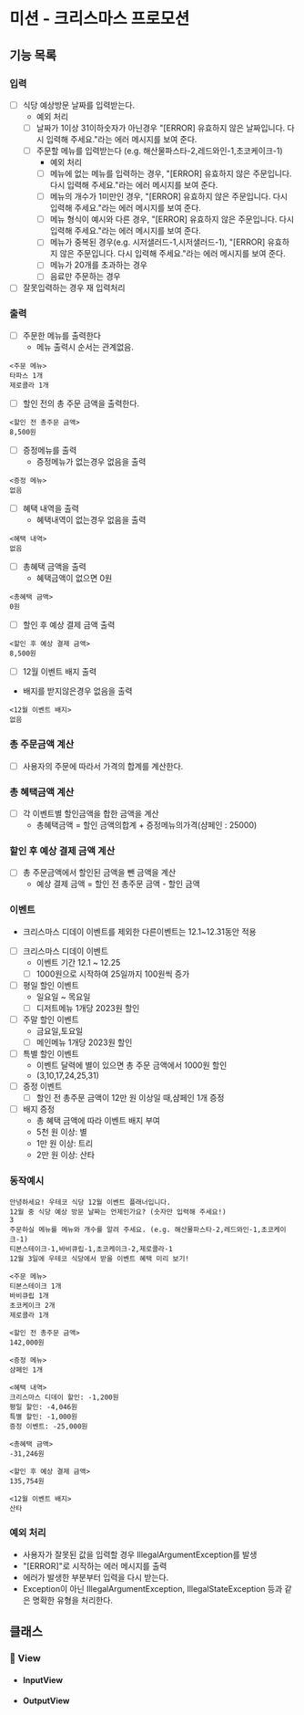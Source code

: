 # 미션 - 크리스마스 프로모션

## 기능 목록

### 입력
-[ ] 식당 예상방문 날짜를 입력받는다.
    - 예외 처리
    - [ ] 날짜가 1이상 31이하숫자가 아닌경우  "[ERROR] 유효하지 않은 날짜입니다. 다시 입력해 주세요."라는 에러 메시지를 보여 준다.
  -[ ] 주문할 메뉴를 입력받는다 (e.g. 해산물파스타-2,레드와인-1,초코케이크-1)
    - 예외 처리
    - [ ] 메뉴에 없는 메뉴를 입력하는 경우, "[ERROR] 유효하지 않은 주문입니다. 다시 입력해 주세요."라는 에러 메시지를 보여 준다.
    - [ ] 메뉴의 개수가 1미만인 경우, "[ERROR] 유효하지 않은 주문입니다. 다시 입력해 주세요."라는 에러 메시지를 보여 준다.
    - [ ] 메뉴 형식이 예시와 다른 경우,  "[ERROR] 유효하지 않은 주문입니다. 다시 입력해 주세요."라는 에러 메시지를 보여 준다.
    - [ ] 메뉴가 중복된 경우(e.g. 시저샐러드-1,시저샐러드-1), "[ERROR] 유효하지 않은 주문입니다. 다시 입력해 주세요."라는 에러 메시지를 보여 준다.
    - [ ] 메뉴가 20개를 초과하는 경우
    - [ ] 음료만 주문하는 경우
-[ ] 잘못입력하는 경우 재 입력처리 
### 출력
-[ ] 주문한 메뉴를 출력한다
  - 메뉴 출력시 순서는 관계없음.
```
<주문 메뉴>    
타파스 1개    
제로콜라 1개
```
-[ ] 할인 전의 총 주문 금액을 출력한다.
```
<할인 전 총주문 금액>  
8,500원
```
 
-[ ] 증정메뉴를 출력 
  - 증정메뉴가 없는경우 없음을 출력
```
<증정 메뉴>  
없음
```
-[ ] 혜택 내역을 출력
  - 혜택내역이 없는경우 없음을 출력
```
<혜택 내역>
없음
```
-[ ] 총혜택 금액을 출력
    - 혜택금액이 없으면 0원
```
<총혜택 금액>
0원
```
-[ ] 할인 후 예상 결제 금액 출력
```
<할인 후 예상 결제 금액>
8,500원
```
-[ ] 12월 이벤트 배지 출력
- 배지를 받지않은경우 없음을 출력
```
<12월 이벤트 배지>
없음
```

### 총 주문금액 계산
- [ ] 사용자의 주문에 따라서 가격의 합계를 계산한다. 
### 총 혜택금액 계산
- [ ] 각 이벤트별 할인금액을 합한 금액을 계산 
  - 총혜택금액 = 할인 금액의합계 + 증정메뉴의가격(샴페인 : 25000)
### 할인 후 예상 결제 금액 계산
- [ ] 총 주문금액에서 할인된 금액을 뺀 금액을 계산
  - 예상 결제 금액 = 할인 전 총주문 금액 - 할인 금액
### 이벤트
- 크리스마스 디데이 이벤트를 제외한 다른이벤트는 12.1~12.31동안 적용
- [ ] 크리스마스 디데이 이벤트
  - 이벤트 기간 12.1 ~ 12.25
  - [ ] 1000원으로 시작하여 25일까지 100원씩 증가
- [ ] 평일 할인 이벤트
  - 일요일 ~ 목요일
  - [ ] 디저트메뉴 1개당 2023원 할인
- [ ] 주말 할인 이벤트
  - 금요일,토요일
  -[ ] 메인메뉴 1개당 2023원 할인  
- [ ] 특별 할인 이벤트
  - 이벤트 달력에 별이 있으면 총 주문 금액에서 1000원 할인
  - (3,10,17,24,25,31)
- [ ] 증정 이벤트
  - [ ] 할인 전 총주문 금액이 12만 원 이상일 때,샴페인 1개 증정
- [ ] 배지 증정
  - 총 혜택 금액에 따라 이벤트 배지 부여
  - 5천 원 이상: 별
  - 1만 원 이상: 트리
  - 2만 원 이상: 산타

### 동작예시
```
안녕하세요! 우테코 식당 12월 이벤트 플래너입니다.
12월 중 식당 예상 방문 날짜는 언제인가요? (숫자만 입력해 주세요!)
3
주문하실 메뉴를 메뉴와 개수를 알려 주세요. (e.g. 해산물파스타-2,레드와인-1,초코케이크-1)
티본스테이크-1,바비큐립-1,초코케이크-2,제로콜라-1
12월 3일에 우테코 식당에서 받을 이벤트 혜택 미리 보기!
 
<주문 메뉴>
티본스테이크 1개
바비큐립 1개
초코케이크 2개
제로콜라 1개
 
<할인 전 총주문 금액>
142,000원
 
<증정 메뉴>
샴페인 1개
 
<혜택 내역>
크리스마스 디데이 할인: -1,200원
평일 할인: -4,046원
특별 할인: -1,000원
증정 이벤트: -25,000원
 
<총혜택 금액>
-31,246원
 
<할인 후 예상 결제 금액>
135,754원
 
<12월 이벤트 배지>
산타
```

### 예외 처리
- 사용자가 잘못된 값을 입력할 경우 IllegalArgumentException를 발생
- "[ERROR]"로 시작하는 에러 메시지를 출력  
- 에러가 발생한 부분부터 입력을 다시 받는다.
- Exception이 아닌 IllegalArgumentException, IllegalStateException 등과 같은 명확한 유형을 처리한다.


## 클래스
### 📁 View
- #### InputView
- #### OutputView